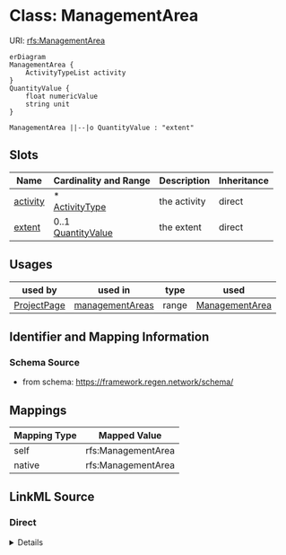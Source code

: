 

# Class: ManagementArea



URI: [rfs:ManagementArea](https://framework.regen.network/schema/ManagementArea)



```mermaid
erDiagram
ManagementArea {
    ActivityTypeList activity  
}
QuantityValue {
    float numericValue  
    string unit  
}

ManagementArea ||--|o QuantityValue : "extent"

```



<!-- no inheritance hierarchy -->


## Slots

| Name | Cardinality and Range | Description | Inheritance |
| ---  | --- | --- | --- |
| [activity](activity.md) | * <br/> [ActivityType](ActivityType.md) | the activity | direct |
| [extent](extent.md) | 0..1 <br/> [QuantityValue](QuantityValue.md) | the extent | direct |





## Usages

| used by | used in | type | used |
| ---  | --- | --- | --- |
| [ProjectPage](ProjectPage.md) | [managementAreas](managementAreas.md) | range | [ManagementArea](ManagementArea.md) |






## Identifier and Mapping Information







### Schema Source


* from schema: https://framework.regen.network/schema/




## Mappings

| Mapping Type | Mapped Value |
| ---  | ---  |
| self | rfs:ManagementArea |
| native | rfs:ManagementArea |







## LinkML Source

<!-- TODO: investigate https://stackoverflow.com/questions/37606292/how-to-create-tabbed-code-blocks-in-mkdocs-or-sphinx -->

### Direct

<details>
```yaml
name: ManagementArea
from_schema: https://framework.regen.network/schema/
slots:
- activity
- extent
class_uri: rfs:ManagementArea

```
</details>

### Induced

<details>
```yaml
name: ManagementArea
from_schema: https://framework.regen.network/schema/
attributes:
  activity:
    name: activity
    description: the activity.
    from_schema: https://framework.regen.network/schema/
    rank: 1000
    alias: activity
    owner: ManagementArea
    domain_of:
    - Project
    - ManagementArea
    range: ActivityType
    multivalued: true
  extent:
    name: extent
    description: the extent.
    from_schema: https://framework.regen.network/schema/
    rank: 1000
    slot_uri: dcterms:extent
    alias: extent
    owner: ManagementArea
    domain_of:
    - ManagementArea
    range: QuantityValue
class_uri: rfs:ManagementArea

```
</details>